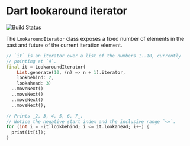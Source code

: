 Dart lookaround iterator
========================

[![Build Status](https://travis-ci.com/pschiffmann/lookaround-iterator.dart.svg?branch=master)](https://travis-ci.com/pschiffmann/lookaround-iterator.dart)

The `LookaroundIterator` class exposes a fixed number of elements in the past and future of the current iteration element.

```Dart
// `it` is an iterator over a list of the numbers 1..10, currently
// pointing at `4`.
final it = LookaroundIterator(
    List.generate(10, (n) => n + 1).iterator,
    lookbehind: 2,
    lookahead: 3)
  ..moveNext()
  ..moveNext()
  ..moveNext()
  ..moveNext();

// Prints _2, 3, 4, 5, 6, 7_.
// Notice the negative start index and the inclusive range `<=`.
for (int i = -it.lookbehind; i <= it.lookahead; i++) {
  print(it[i]);
}
```
